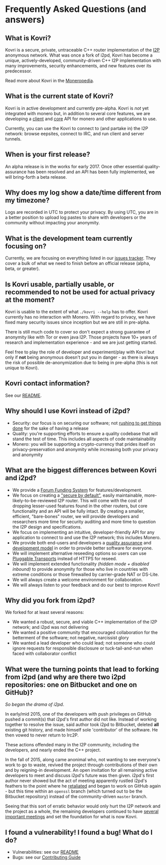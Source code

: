 # Frequently Asked Questions (and answers)

## What is Kovri?
Kovri is a secure, private, untraceable C++ router implementation of the [I2P](https://geti2p.net) anonymous network. What was once a fork of i2pd, Kovri has become a unique, actively-developed, community-driven C++ I2P implementation with many improvements, security enhancements, and new features over its predecessor.

Read more about Kovri in the [Moneropedia](https://getmonero.org/knowledge-base/moneropedia/kovri).

## What is the current state of Kovri?
Kovri is in active development and currently pre-alpha. Kovri is *not* yet integrated with monero but, in addition to several core features, we are developing a [client](https://github.com/monero-project/kovri/issues/351) and [core](https://github.com/monero-project/kovri/issues/350) API for monero and other applications to use.

Currently, you can use the Kovri to connect to (and partake in) the I2P network: browse eepsites, connect to IRC, and run client and server tunnels.

## When is your first release?
An alpha release is in the works for early 2017. Once other essential quality-assurance has been resolved and an API has been fully implemented, we will bring-forth a beta release.

## Why does my log show a date/time different from my timezone?
Logs are recorded in UTC to protect your privacy. By using UTC, you are in a better position to upload log pastes to share with developers or the community without impacting your anonymity.

## What is the development team currently focusing on?
Currently, we are focusing on everything listed in our [issues tracker](https://github.com/monero-project/kovri/issues/). They cover a bulk of what we need to finish before an official release (alpha, beta, or greater).

## Is Kovri usable, partially usable, or recommended to not be used for actual privacy at the moment?
Kovri is usable to the extent of what ```./kovri --help``` has to offer. Kovri currently has no interaction with Monero. With regard to privacy, we have fixed many security issues since inception but we are still in pre-alpha.

There is still much code to cover so don't expect a strong guarantee of anonymity like with Tor or even java I2P. Those projects have 10+ years of research and implementation experience - and we are just getting started.

Feel free to play the role of developer and experiment/play with Kovri but only if **not** being anonymous doesn't put you in danger - as there is always the risk of possible de-anonymization due to being in pre-alpha (this is not unique to Kovri).

## Kovri contact information?
See our [README](https://github.com/monero-project/kovri/blob/master/README.md).

## Why should I use Kovri instead of i2pd?

- Security: our focus is on securing our software; not [rushing to get things done](https://github.com/monero-project/kovri/issues/65) for the sake of having a release
- Quality: you're supporting efforts to ensure a quality codebase that will stand the test of time. This includes all aspects of code maintainability
- Monero: you will be supporting a crypto-currency that prides itself on privacy-preservation and anonymity while increasing both your privacy and anonymity

## What are the biggest differences between Kovri and i2pd?

- We provide a [Forum Funding System](https://forum.getmonero.org/8/funding-required) for features/development.
- We focus on creating a ["secure by default"](http://www.openbsd.org/security.html), easily maintainable, more-likely-to-be-reviewed I2P router. This will come with the cost of dropping lesser-used features found in the other routers, but core functionality and an API will be fully intact. By creating a smaller, efficient, "bare-bones" router, we will provide developers and researchers more time for security auditing and more time to question the I2P design and specifications.
- We focus on implementing an intuitive, developer-friendly API for any application to connect to and use the I2P network; this includes Monero.
- We provide both end-users and developers a [quality assurance](https://github.com/monero-project/kovri/issues/58) and [development model](https://github.com/monero-project/kovri/blob/master/doc/CONTRIBUTING.md) in order to provide better software for everyone.
- We will implement alternative reseeding options so users can use [Pluggable Transports](https://www.torproject.org/docs/pluggable-transports.html.en) instead of HTTPS for reseed.
- We will implement extended functionality *(hidden mode + disabled inbound)* to provide anonymity for those who live in countries with extreme conditions or those firewalled by carrier-grade NAT or DS-Lite.
- We will always create a welcome environment for collaboration.
- We will always listen to your feedback and do our best to improve Kovri!

## Why did you fork from i2pd?

We forked for at least several reasons:

- We wanted a robust, secure, and viable C++ implementation of the I2P network; and i2pd was not delivering
- We wanted a positive community that encouraged collaboration for the betterment of the software; not negative, narcissist glory
- We wanted a lead developer who could lead; not someone who could ignore requests for responsible disclosure or tuck-tail-and-run when faced with collaborator conflict

## What were the turning points that lead to forking from i2pd (and why are there two i2pd repositories: one on Bitbucket and one on GitHub)?

*So began the drama of i2pd*.

In early/mid 2015, one of the developers with push privileges on GitHub pushed a commit(s) that i2pd's first author did not like. Instead of working together to resolve the issue, said author took i2pd to Bitbucket, deleted **all** existing git history, and made himself sole 'contributor' of the software. He then vowed to never return to Irc2P.

These actions offended many in the I2P community, including the developers, and nearly ended the C++ project.

In the fall of 2015, along came anonimal who, not wanting to see everyone's work to go to waste, revived the project through contributions of their own and by reigning-in development. An open invitation for all remaining active developers to meet and discuss i2pd's future was then given. i2pd's first author never showed but the act of meeting apparently rustled i2pd's feathers to the point where he [retaliated](https://github.com/PurpleI2P/i2pd/issues/279) and began to work on GitHub again - but this time within an ```openssl``` branch (which turned out to be the Bitbucket repository) instead of the community-driven ```master``` branch.

Seeing that this sort of erratic behavior would only hurt the I2P network and the project as a whole, the remaining developers continued to have [several important meetings](https://github.com/monero-project/kovri/issues/47) and set the foundation for what is now Kovri.

## I found a vulnerability! I found a bug! What do I do?
- Vulnerabilities: see our [README](https://github.com/monero-project/kovri/blob/master/README.md)
- Bugs: see our [Contributing Guide](https://github.com/monero-project/kovri/blob/master/doc/CONTRIBUTING.md)
